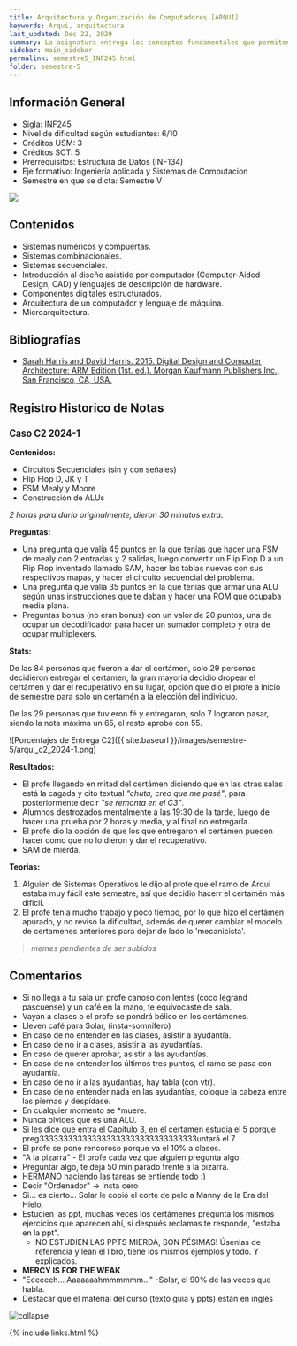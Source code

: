 ```yaml
---
title: Arquitectura y Organización de Computadores [ARQUI]
keywords: Arqui, arquitectura
last_updated: Dec 22, 2020
summary: La asignatura entrega los conceptos fundamentales que permiten comprender la organización de los computadores modernos y acercarse a una disciplina que está en constante cambio y que es básica para crear sistemas de software eficientes. Además, muestra la interdependencia entre los programas computacionales y la arquitectura de hardware que lo sustenta.
sidebar: main_sidebar
permalink: semestre5_INF245.html
folder: semestre-5
---
```


## Información General

* Sigla: INF245
* Nivel de dificultad según estudiantes: 6/10
* Créditos USM: 3
* Créditos SCT: 5
* Prerrequisitos: Estructura de Datos (INF134)
* Eje formativo: Ingeniería aplicada y Sistemas de Computacion
* Semestre en que se dicta: Semestre V

<img id="right-img" src="{{ site.baseurl }}/images/semestre-5/solar.jpg">

## Contenidos

* Sistemas numéricos y compuertas.
* Sistemas combinacionales.
* Sistemas secuenciales.
* Introducción al diseño asistido por computador (Computer-Aided Design, CAD) y lenguajes de descripción de hardware.
* Componentes digitales estructurados.
* Arquitectura de un computador y lenguaje de máquina.
* Microarquitectura.

## Bibliografías

- [Sarah Harris and David Harris. 2015. Digital Design and Computer Architecture: ARM Edition (1st. ed.). Morgan Kaufmann Publishers Inc., San Francisco, CA, USA.](https://dl.acm.org/doi/book/10.5555/2815529)

## Registro Historico de Notas

### Caso C2 2024-1

**Contenidos:**

- Circuitos Secuenciales (sin y con señales)
- Flip Flop D, JK y T
- FSM Mealy y Moore
- Construcción de ALUs

*2 horas para darlo originalmente, dieron 30 minutos extra.*

**Preguntas:**

- Una pregunta que valía 45 puntos en la que tenías que hacer una FSM de mealy con 2 entradas y 2 salidas, luego convertir un Flip Flop D a un Flip Flop inventado llamado SAM, hacer las tablas nuevas con sus respectivos mapas, y hacer el circuito secuencial del problema.
- Una pregunta que valía 35 puntos en la que tenías que armar una ALU según unas instrucciones que te daban y hacer una ROM que ocupaba media plana.
- Preguntas bonus (no eran bonus) con un valor de 20 puntos, una de ocupar un decodificador para hacer un sumador completo y otra de ocupar multiplexers.

**Stats:**

De las 84 personas que fueron a dar el certámen, solo 29 personas decidieron entregar el certamen, la gran mayoria decidio dropear el certámen y dar el recuperativo en su lugar, opción que dio el profe a inicio de semestre para solo un certamén a la elección del individuo.

De las 29 personas que tuvieron fé y entregaron, solo 7 lograron pasar, siendo la nota máxima un 65, el resto aprobó con 55.

![Porcentajes de Entrega C2]({{ site.baseurl }}/images/semestre-5/arqui_c2_2024-1.png)

**Resultados:**

- El profe llegando en mitad del certámen diciendo que en las otras salas está la cagada y cito textual _"chuta, creo que me pasé"_, para posteriormente decir _"se remonta en el C3"_.
- Alumnos destrozados mentalmente a las 19:30 de la tarde, luego de hacer una prueba por 2 horas y media, y al final no entregarla.
- El profe dio la opción de que los que entregaron el certámen pueden hacer como que no lo dieron y dar el recuperativo.
- SAM de mierda.

**Teorias:**

1. Alguien de Sistemas Operativos le dijo al profe que el ramo de Arqui estaba muy fácil este semestre, así que decidio hacerr el certamén más dificil.
2. El profe tenía mucho trabajo y poco tiempo, por lo que hizo el certámen apurado, y no revisó la dificultad, además de querer cambiar el modelo de certamenes anteriores para dejar de lado lo 'mecanicista'.

> *memes pendientes de ser subidos*

## Comentarios

* Si no llega a tu sala un profe canoso con lentes (coco legrand pascuense) y un café en la mano, te equivocaste de sala.
* Vayan a clases o el profe se pondrá bélico en los certámenes.
* Lleven café para Solar, (insta-somnífero)
* En caso de no entender en las clases, asistir a ayudantía.
* En caso de no ir a clases, asistir a las ayudantías.
* En caso de querer aprobar, asistir a las ayudantías.
* En caso de no entender los últimos tres puntos, el ramo se pasa con ayudantía.
* En caso de no ir a las ayudantías, hay tabla (con vtr).
* En caso de no entender nada en las ayudantías, coloque la cabeza entre las piernas y despídase.
* En cualquier momento se *muere.
* Nunca olvides que es una ALU.
* Si les dice que entra el Capítulo 3, en el certamen estudia el 5 porque preg333333333333333333333333333333333untará el 7.
* El profe se pone rencoroso porque va el 10% a clases.
* "A la pizarra" -  El profe cada vez que alguien pregunta algo.
* Preguntar algo, te deja 50 min parado frente a la pizarra.
* HERMANO haciendo las tareas se entiende todo :)
* Decir "Ordenador" -> Insta cero
* Si... es cierto... Solar le copió el corte de pelo a Manny de la Era del Hielo.
* Estudien las ppt, muchas veces los certámenes pregunta los mismos ejercicios que aparecen ahí, si después reclamas te responde, "estaba en la ppt".
    * NO ESTUDIEN LAS PPTS MIERDA, SON PÉSIMAS! Úsenlas de referencia y lean el libro, tiene los mismos ejemplos y todo. Y explicados.
* __MERCY IS FOR THE WEAK__
* "Eeeeeeh... Aaaaaaahmmmmmm..." -Solar, el 90% de las veces que habla.
* Destacar que el material del curso (texto guía y ppts) están en inglés

<img src="images/semestre-5/puestas_logicas.jpg" alt="collapse" height="auto">

{% include links.html %}
